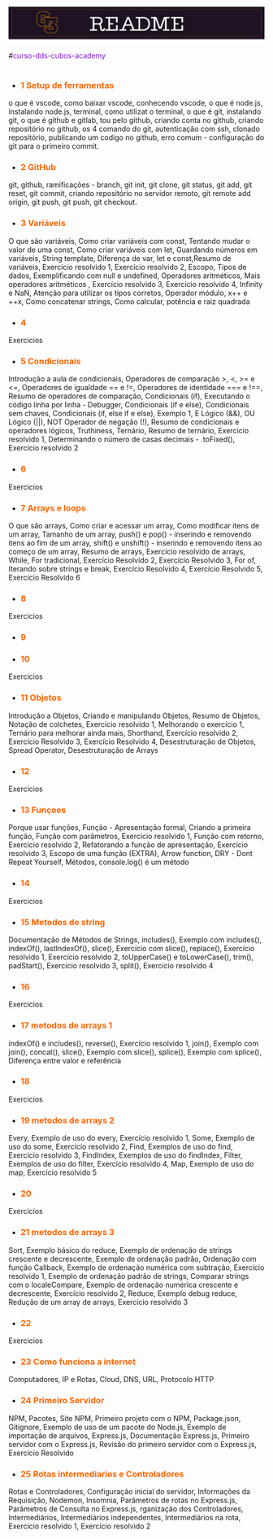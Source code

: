 
![README do curso](1baner.png)

#<span style="color:#7F13DE">curso-dds-cubos-academy</span>
<span style="color:#fff">
Arquivos e coisas relacionadas ao curso da cubos academy


- ### <span style="color:#ff6600">1 Setup de ferramentas</span>

o que é vscode, como baixar vscode, conhecendo vscode, o que é node.js, instalando node.js, terminal, como utilizat o terminal, o que é git, instalando git, o que é github e gitlab, tou pelo github, criando conta no github, criando repositório no github, os 4 comando do git, autenticação com ssh, clonado repositório, publicando um codigo no github, erro comum - configuração do git para o primeiro commit.

- ### <span style="color:#ff6600">2 GitHub</span>

git, github, ramificações - branch, git init, git clone, git status, git add, git reset, git commit, criando repositório no servidor remoto, git remote add origin, git push, git push, git checkout.

- ### <span style="color:#ff6600">3 Variáveis</span>

O que são variáveis, Como criar variáveis com const, Tentando mudar o valor de uma const, Como criar variáveis com let, Guardando números em variáveis, String template, Diferença de var, let e const,Resumo de variáveis, Exercício resolvido 1, Exercício resolvido 2, Escopo, Tipos de dados, Exemplificando com null e undefined, Operadores aritméticos, Mais operadores aritméticos
, Exercício resolvido 3, Exercício resolvido 4, Infinity e NaN, Atenção para utilizar os tipos corretos, Operador módulo, x++ e ++x, Como concatenar strings, Como calcular, potência e raiz quadrada

- ### <span style="color:#ff6600">4</span>

Exercicios

- ### <span style="color:#ff6600">5 Condicionais</span>

Introdução a aula de condicionais, Operadores de comparação >, <, >= e <=, Operadores de igualdade == e !=, Operadores de identidade === e !==, Resumo de operadores de comparação, Condicionais (if), Executando o código linha por linha - Debugger, Condicionais (if e else), Condicionais sem chaves, Condicionais (if, else if e else), Exemplo 1, E Lógico (&&), OU Lógico (||), NOT Operador de negação (!), Resumo de condicionais e operadores lógicos, Truthiness, Ternário, Resumo de ternário, Exercício resolvido 1, Determinando o número de casas decimais - .toFixed(), Exercício resolvido 2

- ### <span style="color:#ff6600">6</span>

Exercicios

- ### <span style="color:#ff6600">7 Arrays e loops</span>

O que são arrays, Como criar e acessar um array, Como modificar itens de um array, Tamanho de um array, push() e pop() - inserindo e removendo itens ao fim de um array, shift() e unshift() - inserindo e removendo itens ao começo de um array, Resumo de arrays, Exercício resolvido de arrays, While, For tradicional, Exercício Resolvido 2, Exercício Resolvido 3, For of, Iterando sobre strings e break, Exercício Resolvido 4, Exercício Resolvido 5, Exercício Resolvido 6

- ### <span style="color:#ff6600">8</span>

Exercicios
- ### <span style="color:#ff6600">9</span>

- ### <span style="color:#ff6600">10</span>

Exercicios

- ### <span style="color:#ff6600">11 Objetos</span>
 
Introdução a Objetos, Criando e manipulando Objetos, Resumo de Objetos, Notação de colchetes, Exercício resolvido 1, Melhorando o exercício 1, Ternário para melhorar ainda mais, Shorthand, Exercício resolvido 2, Exercício Resolvido 3, Exercício Resolvido 4, Desestruturação de Objetos, Spread Operator, Desestruturação de Arrays

- ### <span style="color:#ff6600">12</span>

Exercicios

- ### <span style="color:#ff6600">13 Funçoes</span>

Porque usar funções, Função - Apresentação formal, Criando a primeira função, Função com parâmetros, Exercício resolvido 1, Função com retorno, Exercício resolvido 2, Refatorando a função de apresentação, Exercício resolvido 3, Escopo de uma função (EXTRA), Arrow function, DRY - Dont Repeat Yourself, Métodos, console.log() é um método

- ### <span style="color:#ff6600">14</span>

Exercicios

- ### <span style="color:#ff6600">15 Metodos de string</span>

Documentação de Métodos de Strings, includes(), Exemplo com includes(), indexOf(), lastIndexOf(), slice(), Exercício com slice(), replace(), Exercício resolvido 1, Exercício resolvido 2, toUpperCase() e toLowerCase(), trim(), padStart(), Exercício resolvido 3, split(), Exercício resolvido 4

- ### <span style="color:#ff6600">16</span>

Exercicios

- ### <span style="color:#ff6600">17 metodos de arrays 1</span>

indexOf() e includes(), reverse(), Exercício resolvido 1, join(), Exemplo com join(), concat(), slice(), Exemplo com slice(), splice(), Exemplo com splice(), Diferença entre valor e referência

- ### <span style="color:#ff6600">18</span>

Exercicios

- ### <span style="color:#ff6600">19 metodos de arrays 2</span>
Every, Exemplo de uso do every, Exercício resolvido 1, Some, Exemplo de uso do some, Exercício resolvido 2, Find, Exemplos de uso do find, Exercício resolvido 3, FindIndex, Exemplos de uso do findIndex, Filter, Exemplos de uso do filter, Exercício resolvido 4, Map, Exemplo de uso do map, Exercício resolvido 5

- ### <span style="color:#ff6600">20</span>

Exercicios

- ### <span style="color:#ff6600">21 metodos de arrays 3</span>

Sort, Exemplo básico do reduce, Exemplo de ordenação de strings crescente e decrescente, Exemplo de ordenação padrão, Ordenação com função Callback, Exemplo de ordenação numérica com subtração, Exercício resolvido 1, Exemplo de ordenação padrão de strings, Comparar strings com o localeCompare, Exemplo de ordenação numérica crescente e decrescente, Exercício resolvido 2, Reduce, Exemplo debug reduce, Redução de um array de arrays, Exercício resolvido 3

- ### <span style="color:#ff6600">22</span>

Exercicios

- ### <span style="color:#ff6600">23 Como funciona a internet</span>

Computadores, IP e Rotas, Cloud, DNS, URL, Protocolo HTTP

- ### <span style="color:#ff6600">24 Primeiro Servidor</span>
NPM, Pacotes, Site NPM, Primeiro projeto com o NPM, Package.json, Gitignore, Exemplo de uso de um pacote do Node.js, Exemplo de importação de arquivos, Express.js, Documentação Express.js, Primeiro servidor com o Express.js, Revisão do primeiro servidor com o Express.js, Exercício Resolvido

- ### <span style="color:#ff6600">25 Rotas intermediarios e Controladores</span>

Rotas e Controladores, Configuração inicial do servidor, Informações da Requisição, Nodemon, Insomnia, Parâmetros de rotas no Express.js, Parâmetros de Consulta no Express.js, rganização dos Controladores, Intermediários, Intermediários independentes, Intermediários na rota, Exercício resolvido 1, Exercício resolvido 2

</span>